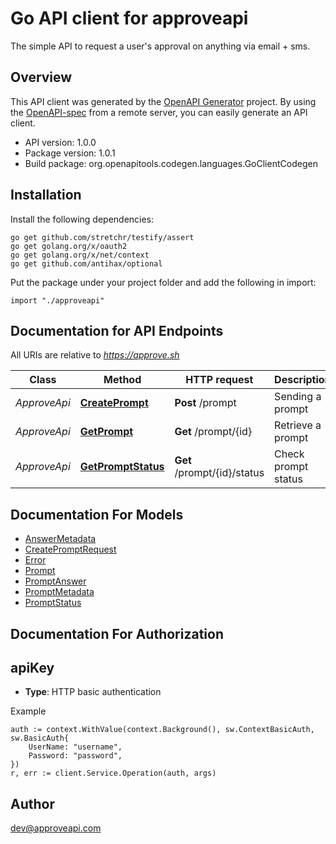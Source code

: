 # Go API client for approveapi

The simple API to request a user's approval on anything via email + sms.

## Overview
This API client was generated by the [OpenAPI Generator](https://openapi-generator.tech) project.  By using the [OpenAPI-spec](https://www.openapis.org/) from a remote server, you can easily generate an API client.

- API version: 1.0.0
- Package version: 1.0.1
- Build package: org.openapitools.codegen.languages.GoClientCodegen

## Installation

Install the following dependencies:
```
go get github.com/stretchr/testify/assert
go get golang.org/x/oauth2
go get golang.org/x/net/context
go get github.com/antihax/optional
```

Put the package under your project folder and add the following in import:
```golang
import "./approveapi"
```

## Documentation for API Endpoints

All URIs are relative to *https://approve.sh*

Class | Method | HTTP request | Description
------------ | ------------- | ------------- | -------------
*ApproveApi* | [**CreatePrompt**](docs/ApproveApi.md#createprompt) | **Post** /prompt | Sending a prompt
*ApproveApi* | [**GetPrompt**](docs/ApproveApi.md#getprompt) | **Get** /prompt/{id} | Retrieve a prompt
*ApproveApi* | [**GetPromptStatus**](docs/ApproveApi.md#getpromptstatus) | **Get** /prompt/{id}/status | Check prompt status


## Documentation For Models

 - [AnswerMetadata](docs/AnswerMetadata.md)
 - [CreatePromptRequest](docs/CreatePromptRequest.md)
 - [Error](docs/Error.md)
 - [Prompt](docs/Prompt.md)
 - [PromptAnswer](docs/PromptAnswer.md)
 - [PromptMetadata](docs/PromptMetadata.md)
 - [PromptStatus](docs/PromptStatus.md)


## Documentation For Authorization

## apiKey
- **Type**: HTTP basic authentication

Example
```golang
auth := context.WithValue(context.Background(), sw.ContextBasicAuth, sw.BasicAuth{
	UserName: "username",
	Password: "password",
})
r, err := client.Service.Operation(auth, args)
```

## Author

dev@approveapi.com

